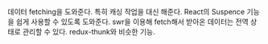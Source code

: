 데이터 fetching을 도와준다. 특히 캐싱 작업을 대신 해준다.
React의 Suspence 기능을 쉽게 사용할 수 있도록 도와준다.
swr을 이용해 fetch해서 받아온 데이터는 전역 상태로 관리할 수 있다. redux-thunk와 비슷한 기능.
